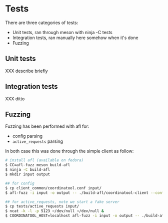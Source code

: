 # Tests

There are three categories of tests:
- Unit tests, ran through meson with ninja -C tests
- Integration tests, ran manually here somehow when it's done
- Fuzzing

## Unit tests

XXX describe briefly

## Integration tests

XXX ditto

## Fuzzing

Fuzzing has been performed with afl for:
 - config parsing
 - `active_requests` parsing

In both case this was done through the simple client as follow:
```sh
# install afl (available on fedora)
$ CC=afl-fuzz meson build-afl
$ ninja -C build-afl
$ mkdir input output

## for config
$ cp client_common/coordinatool.conf input/
$ afl-fuzz -i input -o output -- ./build-afl/coordinatool-client --config @@

## for active_requests, note we start a fake server
$ cp tests/active_requests input/
$ ncat -k -l -p 5123 >/dev/null </dev/null &
$ COORDINATOOL_HOST=localhost afl-fuzz -i input -o output -- ./build-afl/coordinatool-client -Q -i 0
```
